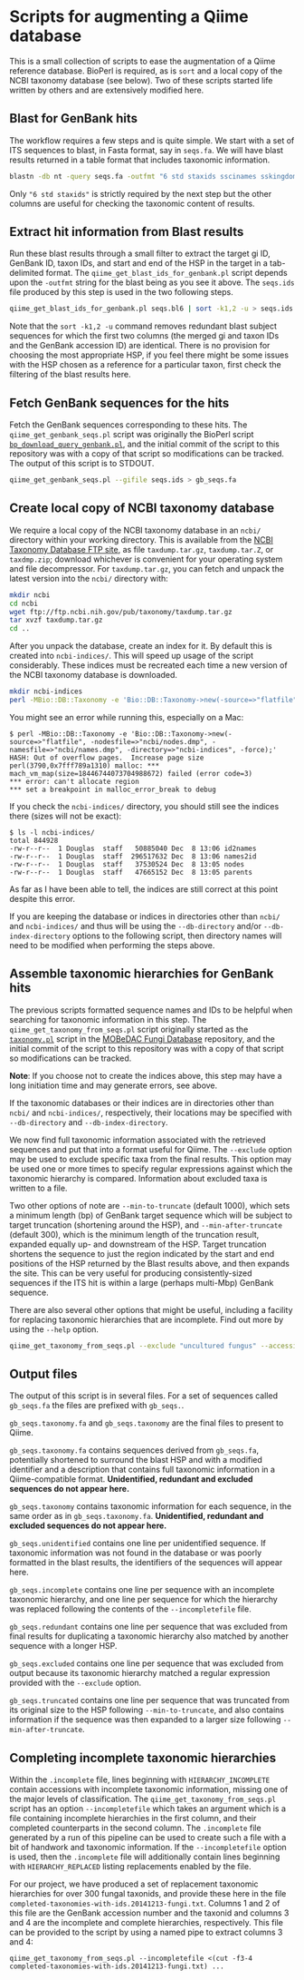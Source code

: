 Scripts for augmenting a Qiime database
=====

This is a small collection of scripts to ease the augmentation of a Qiime reference database.  BioPerl is required, as is `sort` and a local copy of the NCBI taxonomy database (see below).  Two of these scripts started life written by others and are extensively modified here.

Blast for GenBank hits 
------

The workflow requires a few steps and is quite simple.  We start with a set of ITS sequences to blast, in Fasta format, say in `seqs.fa`.  We will have blast results returned in a table format that includes taxonomic information.

```bash
blastn -db nt -query seqs.fa -outfmt "6 std staxids sscinames sskingdoms sblastnames" > seqs.bl6
```

Only `"6 std staxids"` is strictly required by the next step but the other columns are useful for checking the taxonomic content of results.

Extract hit information from Blast results
------

Run these blast results through a small filter to extract the target gi ID, GenBank ID, taxon IDs, and start and end of the HSP in the target in a tab-delimited format.  The `qiime_get_blast_ids_for_genbank.pl` script depends upon the `-outfmt` string for the blast being as you see it above.  The `seqs.ids` file produced by this step is used in the two following steps.

```bash
qiime_get_blast_ids_for_genbank.pl seqs.bl6 | sort -k1,2 -u > seqs.ids
```

Note that the `sort -k1,2 -u` command removes redundant blast subject sequences for which the first two columns (the merged gi and taxon IDs and the GenBank accession ID) are identical.  There is no provision for choosing the most appropriate HSP, if you feel there might be some issues with the HSP chosen as a reference for a particular taxon, first check the filtering of the blast results here.

Fetch GenBank sequences for the hits
------

Fetch the GenBank sequences corresponding to these hits.  The `qiime_get_genbank_seqs.pl` script was originally the BioPerl script [`bp_download_query_genbank.pl`](https://github.com/bioperl/bioperl-live/blob/master/scripts/utilities/bp_download_query_genbank.pl), and the initial commit of the script to this repository was with a copy of that script so modifications can be tracked.  The output of this script is to STDOUT.

```bash
qiime_get_genbank_seqs.pl --gifile seqs.ids > gb_seqs.fa
```

Create local copy of NCBI taxonomy database
------

We require a local copy of the NCBI taxonomy database in an `ncbi/` directory within your working directory.  This is available from the [NCBI Taxonomy Database FTP site](ftp://ftp.ncbi.nih.gov/pub/taxonomy), as file `taxdump.tar.gz`, `taxdump.tar.Z`, or `taxdmp.zip`; download whichever is convenient for your operating system and file decompressor.  For `taxdump.tar.gz`, you can fetch and unpack the latest version into the `ncbi/` directory with:

```bash
mkdir ncbi
cd ncbi
wget ftp://ftp.ncbi.nih.gov/pub/taxonomy/taxdump.tar.gz
tar xvzf taxdump.tar.gz
cd ..
```

After you unpack the database, create an index for it.  By default this is created into `ncbi-indices/`.  This will speed up usage of the script considerably.  These indices must be recreated each time a new version of the NCBI taxonomy database is downloaded.

```bash
mkdir ncbi-indices
perl -MBio::DB::Taxonomy -e 'Bio::DB::Taxonomy->new(-source=>"flatfile", -nodesfile=>"ncbi/nodes.dmp", -namesfile=>"ncbi/names.dmp", -directory=>"ncbi-indices", -force);'
```

You might see an error while running this, especially on a Mac:

~~~~
$ perl -MBio::DB::Taxonomy -e 'Bio::DB::Taxonomy->new(-source=>"flatfile", -nodesfile=>"ncbi/nodes.dmp", -namesfile=>"ncbi/names.dmp", -directory=>"ncbi-indices", -force);'
HASH: Out of overflow pages.  Increase page size
perl(3790,0x7fff789a1310) malloc: *** mach_vm_map(size=18446744073704988672) failed (error code=3)
*** error: can't allocate region
*** set a breakpoint in malloc_error_break to debug
~~~~

If you check the `ncbi-indices/` directory, you should still see the indices there (sizes will not be exact):

~~~~
$ ls -l ncbi-indices/
total 844928
-rw-r--r--  1 Douglas  staff   50885040 Dec  8 13:06 id2names
-rw-r--r--  1 Douglas  staff  296517632 Dec  8 13:06 names2id
-rw-r--r--  1 Douglas  staff   37530524 Dec  8 13:05 nodes
-rw-r--r--  1 Douglas  staff   47665152 Dec  8 13:05 parents
~~~~

As far as I have been able to tell, the indices are still correct at this point despite this error.

If you are keeping the database or indices in directories other than `ncbi/` and `ncbi-indices/` and thus will be using the `--db-directory` and/or `--db-index-directory` options to the following script, then directory names will need to be modified when performing the steps above.


Assemble taxonomic hierarchies for GenBank hits
------

The previous scripts formatted sequence names and IDs to be helpful when searching for taxonomic information in this step.  The `qiime_get_taxonomy_from_seqs.pl` script originally started as the [`taxonomy.pl`](https://github.com/hyphaltip/mobedac-fungi/blob/master/scripts/taxonomy.pl) script in the [MOBeDAC Fungi Database](https://github.com/hyphaltip/mobedac-fungi) repository, and the initial commit of the script to this repository was with a copy of that script so modifications can be tracked.

**Note**: If you choose not to create the indices above, this step may have a long initiation time and may generate errors, see above.

If the taxonomic databases or their indices are in directories other than `ncbi/` and `ncbi-indices/`, respectively, their locations may be specified with `--db-directory` and `--db-index-directory`.

We now find full taxonomic information associated with the retrieved sequences and put that into a format useful for Qiime.  The `--exclude` option may be used to exclude specific taxa from the final results.  This option may be used one or more times to specify regular expressions against which the taxonomic hierarchy is compared.  Information about excluded taxa is written to a file.

Two other options of note are `--min-to-truncate` (default 1000), which sets a minimum length (bp) of GenBank target sequence which will be subject to target truncation (shortening around the HSP), and `--min-after-truncate` (default 300), which is the minimum length of the truncation result, expanded equally up- and downstream of the HSP.  Target truncation shortens the sequence to just the region indicated by the start and end positions of the HSP returned by the Blast results above, and then expands the site.  This can be very useful for producing consistently-sized sequences if the ITS hit is within a large (perhaps multi-Mbp) GenBank sequence. 

There are also several other options that might be useful, including a facility for replacing taxonomic hierarchies that are incomplete.  Find out more by using the `--help` option.

```bash
qiime_get_taxonomy_from_seqs.pl --exclude "uncultured fungus" --accessionfile seqs.ids gb_seqs.fa
```

Output files
------

The output of this script is in several files.  For a set of sequences called `gb_seqs.fa` the files are prefixed with `gb_seqs.`.

`gb_seqs.taxonomy.fa` and `gb_seqs.taxonomy` are the final files to present to Qiime.

`gb_seqs.taxonomy.fa` contains sequences derived from `gb_seqs.fa`, potentially shortened to surround the blast HSP and with a modified identifier and a description that contains full taxonomic information in a Qiime-compatible format.  **Unidentified, redundant and excluded sequences do not appear here.**

`gb_seqs.taxonomy` contains taxonomic information for each sequence, in the same order as in `gb_seqs.taxonomy.fa`.  **Unidentified, redundant and excluded sequences do not appear here.**

`gb_seqs.unidentified` contains one line per unidentified sequence.  If taxonomic information was not found in the database or was poorly formatted in the blast results, the identifiers of the sequences will appear here.

`gb_seqs.incomplete` contains one line per sequence with an incomplete taxonomic hierarchy, and one line per sequence for which the hierarchy was replaced following the contents of the `--incompletefile` file.

`gb_seqs.redundant` contains one line per sequence that was excluded from final results for duplicating a taxonomic hierarchy also matched by another sequence with a longer HSP.

`gb_seqs.excluded` contains one line per sequence that was excluded from output because its taxonomic hierarchy matched a regular expression provided with the `--exclude` option.

`gb_seqs.truncated` contains one line per sequence that was truncated from its original size to the HSP following `--min-to-truncate`, and also contains information if the sequence was then expanded to a larger size following `--min-after-truncate`.


Completing incomplete taxonomic hierarchies
------

Within the `.incomplete` file, lines beginning with `HIERARCHY_INCOMPLETE` contain accessions with incomplete taxonomic information, missing one of the major levels of classification.  The `qiime_get_taxonomy_from_seqs.pl` script has an option `--incompletefile` which takes an argument which is a file containing incomplete hierarchies in the first column, and their completed counterparts in the second column.  The `.incomplete` file generated by a run of this pipeline can be used to create such a file with a bit of handwork and taxonomic information.  If the `--incompletefile` option is used, then the `.incomplete` file will additionally contain lines beginning with `HIERARCHY_REPLACED` listing replacements enabled by the file.

For our project, we have produced a set of replacement taxonomic hierarchies for over 300 fungal taxonids, and provide these here in the file `completed-taxonomies-with-ids.20141213-fungi.txt`.  Columns 1 and 2 of this file are the GenBank accession number and the taxonid and columns 3 and 4 are the incomplete and complete hierarchies, respectively.  This file can be provided to the script by using a named pipe to extract columns 3 and 4:

    qiime_get_taxonomy_from_seqs.pl --incompletefile <(cut -f3-4 completed-taxonomies-with-ids.20141213-fungi.txt) ...


